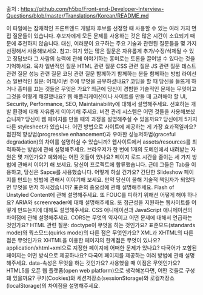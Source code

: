 출처 : https://github.com/h5bp/Front-end-Developer-Interview-Questions/blob/master/Translations/Korean/README.md

이 파일에는 잠재적인 프론트엔드 개발자 후보를 선정할 때 사용할 수 있는 여러 가지 면접 질문들이 있습니다. 후보자에게 모든 문제를 사용하는 것은 많은 시간이 소요되기 때문에 추천하지 않습니다. 대신, 여러분이 요구하는 주요 기술과 관련된 질문들을 몇 가지 선정해서 사용해보세요.
참고: 여기 있는 많은 질문은 자유롭게 추가/수정/삭제될 수 있고 정답보다 그 사람의 능력에 관해 이야기하는 흥미로는 토론을 끌어낼 수 있다는 것을 기억하세요.
목차
일반적인 질문
HTML 관련 질문
CSS 관련 질문
JS 관련 질문
테스트 관련 질문
성능 관련 질문
코딩 관련 질문
함께하기
함께하는 분들
함께하는 방법
라이선스
일반적인 질문:
어제/이번 주에 무엇을 공부하셨나요?
코딩을 할 때 당신을 들뜨게 하거나 흥미를 끄는 것들은 무엇은 가요?
최근에 당신이 경험한 기술적인 문제는 무엇이고 그것을 어떻게 해결했나요?
웹 애플리케이션이나 사이트를 만들 때 고려해야 할 UI, Security, Performance, SEO, Maintainability에 대해서 설명해주세요.
선호하는 개발 환경에 대해 자유롭게 이야기해 주세요.
버전 관리 시스템은 어떤 것들을 사용해보셨습니까?
당신이 웹 페이지를 만들 때의 과정을 설명해주실 수 있을까요?
당신에게 5가지 다른 stylesheet가 있습니다. 어떤 방법으로 사이트에 제공하는 게 가장 효과적일까요?
점진적 향상법(progressive enhancement)과 우아한 성능저하법(graceful degradation)의 차이를 설명하실 수 있습니까?
웹사이트에서 assets/resources를 최적화하는 방법에 관해 설명해주세요.
브라우저가 한 번에 1개의 도메인에서 내려받는 자원은 몇 개인가요?
예외에는 어떤 것들이 있나요?
페이지 로드 시간을 줄이는 세 가지 방법에 관해서 이야기 해 보세요.
당신이 프로젝트에 합류했습니다. 근데 그들은 Tab을 이용하고, 당신은 Sapce를 사용했습니다. 어떻게 하실 건가요?
간단한 Slideshow 페이지를 만드는 방법에 관해서 이야기해 보세요.
만약 당신이 올해 기술적 책임자가 되었다면 무엇을 먼저 하시겠습니까?
표준의 중요성에 관해 설명해주세요.
Flash of Unstyled Content에 관해 설명해주세요. 또 FOUC를 피하기 위해선 어떻게 해야 하나요?
ARIA와 screenreader에 대해 설명해주세요. 또 접근성을 지원하는 웹사이트를 어떻게 만드는지에 대해도 설명해주세요.
CSS 애니메이션과 JavaScript 애니메이션의 차이점에 관해 설명해주세요.
CORS는 무엇의 약자이고 어떤 문제에 대해서 언급하는 것인가요?
HTML 관련 질문:
doctype이 무엇을 하는 것인가요?
표준모드(standards mode)와 쿽스모드(quirks mode)의 다른 점은 무엇인가요?
XML과 XHTML의 다른 점은 무엇인가요
XHTML을 이용한 페이지의 한계점은 무엇이 있나요?
application/xhtml+xml으로 지정한 페이지에 어떠한 문제가 있나요?
다국어가 포함된 페이지는 어떤 방식으로 제공하나요?
다국어 페이지를 제공하는 여러 방법에 관해 설명해주세요.
data-속성은 무엇을 하는 것인가요? 사용했을 때 이점은 무엇인가요?
HTML5를 오픈 웹 플랫폼(open web platform)으로 생각해본다면, 어떤 것들로 구성돼 있을까요?
쿠키(Cookies)와 세션저장소(sessionStorage)와 로컬저장소(localStorage)의 차이점을 설명해주세요.
<script>, <script async>와 <script defer>의 차이점에 관해 설명해주세요.
CSS<link>를 <head></head>사이에 쓰는 것과 JS<script>를 <body></body>뒤에 사용하는 것은 좋은 사용법일까요? 어디에 배치하는 게 좋을까요?
Progressive rendering이란 무엇인가요?
이미지 태그에 srcset 속성을 사용하는 이유는 무엇인가요? 브라우저가 이 속성을 가진 콘텐츠를 평가할 때 사용하는 과정을 설명해보세요.
HTML templating language를 사용해 본 경험이 있나요?
CSS 관련 질문:
class와 id의 차이점에 관해서 설명해주세요.
"reset" CSS가 무엇인지, 어떻게 유용한지 설명해주세요.
Floats가 어떻게 동작하는지 설명해주세요.
z-index에 관해 설명해주세요.
BFC(Block Formatting Context)에 관해 설명해주세요
클리어링(Clearing) 기술에는 어떤 것들이 있으며, 어떨 때 어떻게 사용하는 것이 적절한지 설명하세요.
CSS 스프라이트(CSS Sprites)를 설명하고, 페이지나 사이트를 어떻게 향상하는지 설명하세요.
Image Replacement를 사용해야 할 때, 선호하는 기술과 언제 사용하는지를 설명해주세요.
브라우저 스펙 차이에 따른 스타일링 이슈를 수정하기 위해서 어떻게 접근하나요?
기능이 제약된 브라우저를 위해서 어떤 방식으로 페이지를 만드나요?
어떠한 기술과 절차를 거치는지 설명하세요.
시각적으로 보이지 않고 스크린 리더에서만 가능하게 하는 방법에 관해 설명해주세요.
그리드 시스템(Grid system)을 사용한 적이 있나요? 있다면 어떠한 것을 선호하나요?
미디어 쿼리(media queries)를 사용한 적이 있나요? 혹은 모바일에 맞는 layout과 CSS를 사용한 적이 있나요?
SVG를 스타일링하는데 익숙하신가요?
인쇄하기 위해 웹페이지를 어떻게 최적화 하나요?
효율적인 CSS를 작성하기 위한 "비법(gotchas)"은 어떤 게 있나요?
CSS 전처리(CSS preprocessors)를 사용해보셨나요?
그렇다면, 사용 경험에 기반을 둬 좋았던 점과 나빴던 점을 설명해주세요.
페이지에서 표준 폰트가 아닌 폰트 디자인을 사용할 때 어떤 방식으로 처리하시나요? (웹폰트를 제외하고)
CSS Selector가 어떠한 원리로 동작하는지 설명해주세요.
pseudo-elements에 관해서 설명하고 어디에서 사용되는지 이야기해보세요.
box model에 관해 설명하고 브라우저에서 어떻게 동작하는지 설명해주세요.
* { box-sizing: border-box; }은 무엇이고 사용했을때 이점은 무엇인가요?
기억나는 display 속성에 대한 값들을 나열해보세요.
inline과 inline-block의 차이점은 무엇인가요?
요소를 배치하는 방법(relative, fixed, absolute, static) 간의 차이는 무엇인가요?
CSS에서 'C'는 Cascading을 의미합니다. Cascading에 관해서 설명해주세요. 또 cascading system의 장점은 무엇인가요?
CSS framework를 사용해본 적이 있으신가요? 실무에서 사용해보았다면 어떤 이점이 있었나요?
새로운 CSS Flexbox 혹은 Grid 스펙을 사용해 보신 적 있나요?
반응형(Responsive) 디자인은 적응형(Adaptive) 디자인과 어떤 차이점이 있나요?
레티나 그래픽 환경에서 작업해 보신 적이 있나요? 하셨다면 어떤 기술을 사용하셨나요?
절대 좌표대신 translate() 혹은 반대로 사용하는 이유가 있나요? 있다면 이유에 관해서 설명해주세요.
JS 관련 질문:
event delegation에 관해 설명해주세요.
this는 JavaScript에서 어떻게 작동하는지 설명해주세요.
prototype 기반 상속은 어떻게 하는지 설명해주세요.
AMD와 CommonJS는 무엇이고, 이것들에 대해 어떻게 생각하시나요?
다음 코드가 즉시 호출 함수 표현식(IIFE)로 동작하지 않는 이유에 관해서 설명해보세요: function foo(){ }();.
IIFE로 만들기 위해서는 어떻게 해야 하나요?
null과 unedefined 그리고 undeclared의 차이점은 무엇인가요?
두개를 구분하기 위해서는 어떻게 하면 될까요?
클로져(Closure)는 무엇이며, 어떻게/왜 사용하는지 설명해주세요.
클로져를 만들 때 선호하는 패턴은 무엇인가요? argyle (IIFEs에만 적용할 수 있다)
익명함수(anonymous functions)는 주로 어떤 상황에서 사용하나요?
당신의 코드를 어떻게 구성하는지? (모듈 패턴, 전통적 상속)
호스트 객체(Host Objects)와 네이티브 객체(Native Objects)의 차이점은 무엇인가요?
다음 코드의 차이점은 무엇인가요?
function Person(){} var person = Person() var person = new Person()
.call과 .apply의 차이점은 무엇인가요?
Function.prototype.bind을 설명하세요.
document.writｅ()는 언제 사용하나요?
UA 문자열을 이용하여 기능 검출(feature detection)과 기능 추론(feature inference)의 차이점을 설명하세요.
AJAX에 관해 가능한 한 자세히 설명하세요.
AJAX를 사용했을 때의 장단점에 대해 설명해주세요.
JSON이 어떻게 동작 되는지 설명하세요. (그리고 AJAX와 어떻게 다른지 설명하세요.)
기존에 JavaScript 템플릿을 사용한 적이 있나요? 만약에 있다면, 어떠한 방식으로 사용했는지 말씀해주세요.
"호이스팅(Hoisting)"에 대해서 설명하세요.
이벤트 버블링(Event Bubbling)에 대해서 설명하세요.
"속성(Attribute)"와 "요소(property)"의 차이가 무엇인가요?
내장된 JavaScript 객체를 확장하는 것이 좋지 않은 이유는 무엇인가요?
docuemnt load event와 DOMContentLoaded event의 차이점은 무엇인가요?
==와 ===의 차이점은 무엇인가요?
JavaScript의 "동일출처정책(the same-origin policy)"에 대해서 설명하세요.
다음 코드를 동작하게 만드세요.
duplicate([1,2,3,4,5]); // [1,2,3,4,5,1,2,3,4,5]
삼항식(Ternary statement)을 사용하는 이유는 무엇이고, 그것을 표현하기 위한 연산자 단어는 무엇인가요?
use strict;은 무엇이고, 사용했을 때 장단점에 관해서 설명해주세요.
100번 반복되는 반복문이 있습니다. 3의 배수일 때는 fizz, 5의 배수일 때는 buzz, 3과 5의 공배수일 때는 fizzbuzz가 출력되는 코드를 작성해보세요.
전역 scope를 사용했을 때 장단점에 관해 설명해주세요.
때때로 load event를 사용하는 이유에 관해 설명해주세요. 또 단점이 있다면 대안에 대해서도 설명해주세요.
SPA에서 SEO에 유리하도록 만들기 위한 방법에 대해 설명해주세요.
Promise를 사용해 본 경험이 있나요?
Promise가 콜백 대비 장/단점은 무엇인지 설명해주세요.
JavaScript의 작동방식의 장단점에 관해 설명해주세요.
JavaScript를 디버깅할 때 사용하는 도구가 있으면 설명해주세요.
객체 안의 속성과 배열의 아이템을 순회할 때 사용하는 문법에 관해 설명해주세요.
mutable object와 immutable object에 관해 설명해주세요.
JavaScript에서 immutable 객체의 예를 들어보세요.
immutability의 장/단점은 무엇인가요?
자신의 코드에서 불변성(immutability를) 어떻게 달성할 수 있나요?
동기방식과 비동기 방식 함수의 차이에 관해서 설명해주세요.
event loop이란 무엇인가요?
call stack과 task queue에 관해 설명해주세요.
function foo() {}와 var foo = function() {}에서 foo 의 차이가 무엇인지 설명해보세요.
let, var, const의 차이점에 관해서 설명해주세요.
테스트 관련 질문들:
test code를 작성하면서 개발하는 방식의 장점과 단점에 대해 설명해주세요.
test code를 테스트하는 툴을 사용해보신 경험이 있나요?
유닛 테스트와 함수테스트의 차이점은 무엇인가요?
code style linting tool을 사용했을때 장점은 무엇인가요?
성능 관련 질문들:
성능관련 이슈들을 발견하기 위해서 사용하는 방법은 무엇인가요?
웹사이트 scrolling 성능을 향상시키기 위한 몇가지 방법에 대해 설명해보세요.
브라우저의 layout, painting, compositing에 대해 설명해보세요.
네트워크 질문들:
전통적으로, 웹사이트의 assets을 여러 도메인으로 서빙했을 때 장점은 무엇인가요?
URL로 접속했을 때 어떤 플로우로 화면에 웹사이트가 그려지는지 네트워크 관점에서 설명해주세요.
Long-Polling과 Websocket, Server-Sent Event에 대해 설명해주세요.
다음 request header들에 대해 설명해주세요.
Diff. between Expires, Date, Age and If-Modified-...
Do Not Track
Cache-Control
Transfer-Encoding
ETag
X-Frame-Options
HTTP와 HTTPS에 대해 설명해주세요.
HTTP Method들에 대해 설명해주세요.
코딩 질문:
질문: foo의 값은 무엇인가요?
var foo = 10 + '20';
질문: 아래 코드의 결과값은 무엇인가요?
console.log(0.1 + 0.2 == 0.3);
질문: 아래 코드가 동작하게 하기 위해선 어떻게 해야할까요?
add(2, 5); // 7
add(2)(5); // 7
질문: 아래 구문의 반환값은 무엇인가요?
"i'm a lasagna hog".split("").reverse().join("");
Question: What is the value of window.foo? 질문: window.foo의 값은 무엇인가요?
( window.foo || ( window.foo = "bar" ) );
질문: 아래 두 alert의 결과값은 무엇인가요?
var foo = "Hello";
(function() {
  var bar = " World";
  alert(foo + bar);
})();
alert(foo + bar);
질문: foo.length의 값은 무엇인가요?
var foo = [];
foo.push(1);
foo.push(2);
질문: foo.x의 값은 무엇인가요?
var foo = {n: 1};
var bar = foo;
foo.x = foo = {n: 2};
질문: 아래 코드의 출력값은 무엇인가요?
console.log('one');
setTimeout(function() {
  console.log('two');
}, 0);
console.log('three');
그 외 흥미로운 질문들:
최근에 수행했던 흥미로운 프로젝트는 무엇인가요?
사용하는 개발 도구에서 마음에 드는 부분은 무엇인가요?
프론트엔드 커뮤니티에서 당신에게 영감을 준 사람이 있다면 누구인가요?
애완동물 관련 프로젝트를 해 보았나요? 해보았다면 어떤 종류의 프로젝트인가요?
IE에서 가장 좋아하는 기능은 무엇인가요?
어떤 커피를 좋아하시나요?
함께하는 분들:
이 문서는 2009년에 다음에 언급된 분들과의 협업으로 시작했습니다. @paul_irish @bentruyman @cowboy @ajpiano @SlexAxton @boazsender @miketaylr @vladikoff @gf3 @jon_neal @sambreed @iansym
현재는 100이 넘는 개발자들이 함께하고 있습니다.